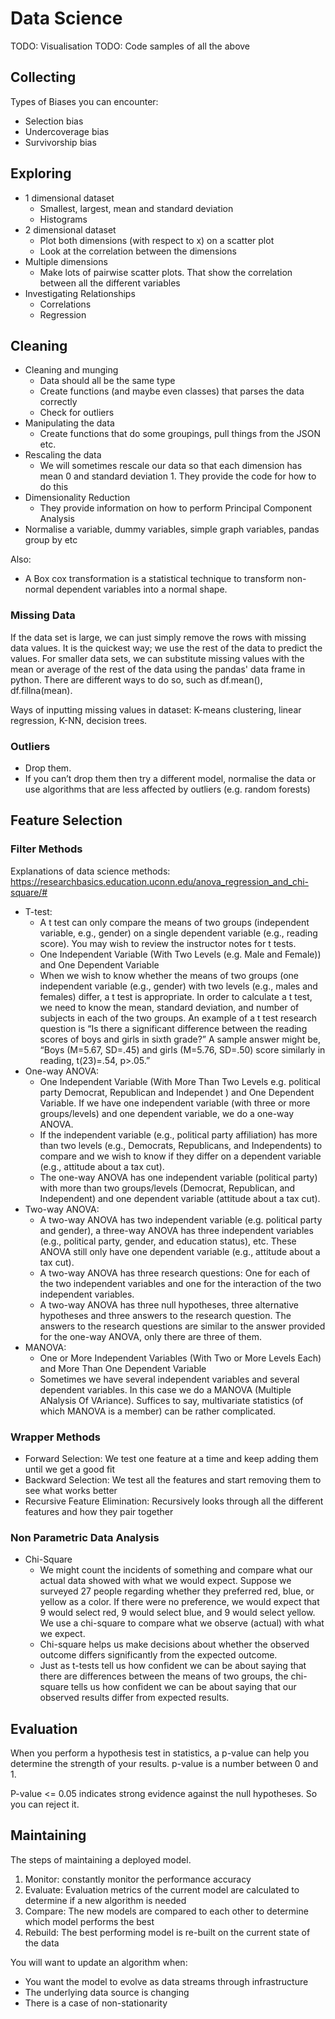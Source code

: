# Data Science

TODO: Visualisation
TODO: Code samples of all the above


## Collecting

Types of Biases you can encounter:
- Selection bias 
- Undercoverage bias 
- Survivorship bias


## Exploring

- 1 dimensional dataset
    - Smallest, largest, mean and standard deviation
    - Histograms
- 2 dimensional dataset
    - Plot both dimensions (with respect to x) on a scatter plot
    - Look at the correlation between the dimensions
- Multiple dimensions
    - Make lots of pairwise scatter plots. That show the correlation between all the different variables
- Investigating Relationships
    - Correlations
    - Regression

## Cleaning

- Cleaning and munging
    - Data should all be the same type
    - Create functions (and maybe even classes) that parses the data correctly
    - Check for outliers
- Manipulating the data
    - Create functions that do some groupings, pull things from the JSON etc.
- Rescaling the data
    - We will sometimes rescale our data so that each dimension has mean 0 and standard deviation 1. They provide the code for how to do this
- Dimensionality Reduction
    - They provide information on how to perform Principal Component Analysis
- Normalise a variable, dummy variables, simple graph variables, pandas group by etc

Also:
- A Box cox transformation is a statistical technique to transform non-normal dependent variables into a normal shape.


### Missing Data

If the data set is large, we can just simply remove the rows with missing data values. It is the quickest way; we use the rest of the data to predict the values.
For smaller data sets, we can substitute missing values with the mean or average of the rest of the data using the pandas' data frame in python. There are different ways to do so, such as df.mean(), df.fillna(mean).

Ways of inputting missing values in dataset: K-means clustering, linear regression, K-NN, decision trees.

### Outliers

- Drop them.
- If you can’t drop them then try a different model, normalise the data or use algorithms that are less affected by outliers (e.g. random forests)


## Feature Selection

### Filter Methods

Explanations of data science methods: https://researchbasics.education.uconn.edu/anova_regression_and_chi-square/#

- T-test:
    - A t test can only compare the means of two groups (independent variable, e.g., gender) on a single dependent variable (e.g., reading score). You may wish to review the instructor notes for t tests.
    - One Independent Variable (With Two Levels (e.g. Male and Female)) and One Dependent Variable
    - When we wish to know whether the means of two groups (one independent variable (e.g., gender) with two levels (e.g., males and females) differ, a t test is appropriate. In order to calculate a t test, we need to know the mean, standard deviation, and number of subjects in each of the two groups. An example of a t test research question is “Is there a significant difference between the reading scores of boys and girls in sixth grade?” A sample answer might be, “Boys (M=5.67, SD=.45) and girls (M=5.76, SD=.50) score similarly in reading, t(23)=.54, p>.05.”
- One-way ANOVA:
    - One Independent Variable (With More Than Two Levels e.g. political party Democrat, Republican and Independet ) and One Dependent Variable. If we have one independent variable (with three or more groups/levels) and one dependent variable, we do a one-way ANOVA.
    - If the independent variable (e.g., political party affiliation) has more than two levels (e.g., Democrats, Republicans, and Independents) to compare and we wish to know if they differ on a dependent variable (e.g., attitude about a tax cut).
    - The one-way ANOVA has one independent variable (political party) with more than two groups/levels (Democrat, Republican, and Independent) and one dependent variable (attitude about a tax cut).
- Two-way ANOVA:
    - A two-way ANOVA has two independent variable (e.g. political party and gender), a three-way ANOVA has three independent variables (e.g., political party, gender, and education status), etc. These ANOVA still only have one dependent variable (e.g., attitude about a tax cut). 
    - A two-way ANOVA has three research questions: One for each of the two independent variables and one for the interaction of the two independent variables.
    - A two-way ANOVA has three null hypotheses, three alternative hypotheses and three answers to the research question. The answers to the research questions are similar to the answer provided for the one-way ANOVA, only there are three of them.
- MANOVA:
    - One or More Independent Variables (With Two or More Levels Each) and More Than One Dependent Variable
    - Sometimes we have several independent variables and several dependent variables. In this case we do a MANOVA (Multiple ANalysis Of VAriance). Suffices to say, multivariate statistics (of which MANOVA is a member) can be rather complicated.

### Wrapper Methods
- Forward Selection: We test one feature at a time and keep adding them until we get a good fit
- Backward Selection: We test all the features and start removing them to see what works better 
- Recursive Feature Elimination: Recursively looks through all the different features and how they pair together

### Non Parametric Data Analysis

- Chi-Square
    - We might count the incidents of something and compare what our actual data showed with what we would expect. Suppose we surveyed 27 people regarding whether they preferred red, blue, or yellow as a color. If there were no preference, we would expect that 9 would select red, 9 would select blue, and 9 would select yellow. We use a chi-square to compare what we observe (actual) with what we expect. 
    - Chi-square helps us make decisions about whether the observed outcome differs significantly from the expected outcome. 
    - Just as t-tests tell us how confident we can be about saying that there are differences between the means of two groups, the chi-square tells us how confident we can be about saying that our observed results differ from expected results.

## Evaluation

When you perform a hypothesis test in statistics, a p-value can help you determine the strength of your results. p-value is a number between 0 and 1.

P-value <= 0.05 indicates strong evidence against the null hypotheses. So you can reject it.

## Maintaining

The steps of maintaining a deployed model.
1. Monitor: constantly monitor the performance accuracy
2. Evaluate: Evaluation metrics of the current model are calculated to determine if a new algorithm is needed
3. Compare: The new models are compared to each other to determine which model performs the best
4. Rebuild: The best performing model is re-built on the current state of the data

You will want to update an algorithm when: 
- You want the model to evolve as data streams through infrastructure 
- The underlying data source is changing
- There is a case of non-stationarity
